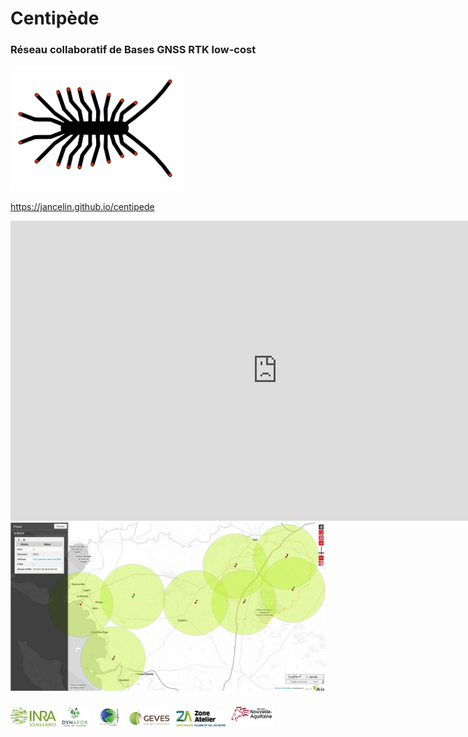 # Centipède

### Réseau collaboratif de Bases GNSS RTK low-cost

<img src="docs/images/centipede.jpg" height="200">

https://jancelin.github.io/centipede

<iframe width="854" height="480" src="https://centipede.sig.inra.fr/websig/lizmap/www/index.php/view/map/?repository=cent&amp;project=situation" frameborder="0" allowfullscreen></iframe>

<img src="docs/images/rtk_map.png">

<img src="docs/images/inra.png" height="30"> <img src="docs/images/dynafor.jpg" height="30"> <img src="docs/images/lienss.png" height="30"> <img src="docs/images/geves.png" height="30"> <img src="docs/images/ZA.jpg" height="25"> <img src="docs/images/region.jpg" height="40">





